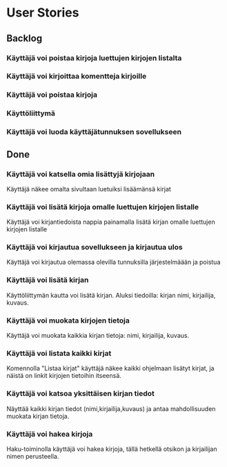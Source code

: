 
# User Stories

## Backlog

### Käyttäjä voi poistaa kirjoja luettujen kirjojen listalta

### Käyttäjä voi kirjoittaa komentteja kirjoille

### Käyttäjä voi poistaa kirjoja

### Käyttöliittymä

### Käyttäjä voi luoda käyttäjätunnuksen sovellukseen


## Done

### Käyttäjä voi katsella omia lisättyjä kirjojaan
Käyttäjä näkee omalta sivultaan luetuiksi lisäämänsä kirjat

### Käyttäjä voi lisätä kirjoja omalle luettujen kirjojen listalle
Käyttäjä voi kirjantiedoista nappia painamalla lisätä kirjan omalle luettujen kirjojen listalle

### Käyttäjä voi kirjautua sovellukseen ja kirjautua ulos
Käyttäjä voi kirjautua olemassa olevilla tunnuksilla järjestelmäään ja poistua

### Käyttäjä voi lisätä kirjan
Käyttöliittymän kautta voi lisätä kirjan. Aluksi tiedoilla: kirjan nimi, kirjailija, kuvaus.

### Käyttäjä voi muokata kirjojen tietoja
Käyttäjä voi muokata kaikkia kirjan tietoja: nimi, kirjailija, kuvaus.

### Käyttäjä voi listata kaikki kirjat
Komennolla "Listaa kirjat" käyttäjä näkee kaikki ohjelmaan lisätyt kirjat, ja näistä on linkit kirjojen tietoihin itseensä.

### Käyttäjä voi katsoa yksittäisen kirjan tiedot
Näyttää kaikki kirjan tiedot (nimi,kirjailija,kuvaus) ja antaa mahdollisuuden muokata kirjan tietoja.

### Käyttäjä voi hakea kirjoja
Haku-toiminolla käyttäjä voi hakea kirjoja, tällä hetkellä otsikon ja kirjailijan nimen perusteella.

